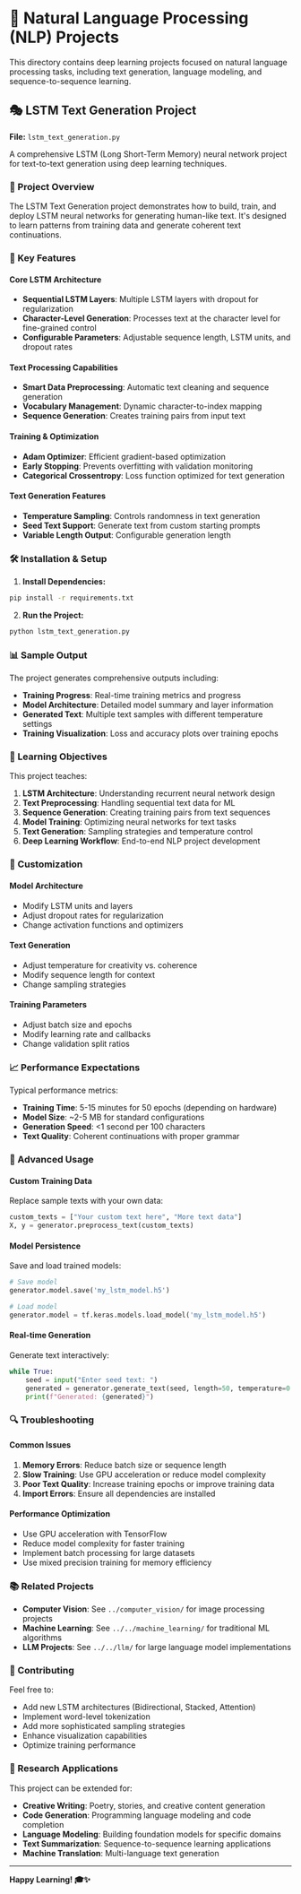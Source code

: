 # 🧠 Natural Language Processing (NLP) Projects

This directory contains deep learning projects focused on natural language processing tasks, including text generation, language modeling, and sequence-to-sequence learning.

## 🎭 LSTM Text Generation Project

**File:** `lstm_text_generation.py`

A comprehensive LSTM (Long Short-Term Memory) neural network project for text-to-text generation using deep learning techniques.

### 🎯 Project Overview

The LSTM Text Generation project demonstrates how to build, train, and deploy LSTM neural networks for generating human-like text. It's designed to learn patterns from training data and generate coherent text continuations.

### 🚀 Key Features

#### **Core LSTM Architecture**
- **Sequential LSTM Layers**: Multiple LSTM layers with dropout for regularization
- **Character-Level Generation**: Processes text at the character level for fine-grained control
- **Configurable Parameters**: Adjustable sequence length, LSTM units, and dropout rates

#### **Text Processing Capabilities**
- **Smart Data Preprocessing**: Automatic text cleaning and sequence generation
- **Vocabulary Management**: Dynamic character-to-index mapping
- **Sequence Generation**: Creates training pairs from input text

#### **Training & Optimization**
- **Adam Optimizer**: Efficient gradient-based optimization
- **Early Stopping**: Prevents overfitting with validation monitoring
- **Categorical Crossentropy**: Loss function optimized for text generation

#### **Text Generation Features**
- **Temperature Sampling**: Controls randomness in text generation
- **Seed Text Support**: Generate text from custom starting prompts
- **Variable Length Output**: Configurable generation length

### 🛠️ Installation & Setup

1. **Install Dependencies:**
```bash
pip install -r requirements.txt
```

2. **Run the Project:**
```bash
python lstm_text_generation.py
```

### 📊 Sample Output

The project generates comprehensive outputs including:

- **Training Progress**: Real-time training metrics and progress
- **Model Architecture**: Detailed model summary and layer information
- **Generated Text**: Multiple text samples with different temperature settings
- **Training Visualization**: Loss and accuracy plots over training epochs

### 🎯 Learning Objectives

This project teaches:

1. **LSTM Architecture**: Understanding recurrent neural network design
2. **Text Preprocessing**: Handling sequential text data for ML
3. **Sequence Generation**: Creating training pairs from text sequences
4. **Model Training**: Optimizing neural networks for text tasks
5. **Text Generation**: Sampling strategies and temperature control
6. **Deep Learning Workflow**: End-to-end NLP project development

### 🔧 Customization

#### **Model Architecture**
- Modify LSTM units and layers
- Adjust dropout rates for regularization
- Change activation functions and optimizers

#### **Text Generation**
- Adjust temperature for creativity vs. coherence
- Modify sequence length for context
- Change sampling strategies

#### **Training Parameters**
- Adjust batch size and epochs
- Modify learning rate and callbacks
- Change validation split ratios

### 📈 Performance Expectations

Typical performance metrics:
- **Training Time**: 5-15 minutes for 50 epochs (depending on hardware)
- **Model Size**: ~2-5 MB for standard configurations
- **Generation Speed**: <1 second per 100 characters
- **Text Quality**: Coherent continuations with proper grammar

### 🚀 Advanced Usage

#### **Custom Training Data**
Replace sample texts with your own data:
```python
custom_texts = ["Your custom text here", "More text data"]
X, y = generator.preprocess_text(custom_texts)
```

#### **Model Persistence**
Save and load trained models:
```python
# Save model
generator.model.save('my_lstm_model.h5')

# Load model
generator.model = tf.keras.models.load_model('my_lstm_model.h5')
```

#### **Real-time Generation**
Generate text interactively:
```python
while True:
    seed = input("Enter seed text: ")
    generated = generator.generate_text(seed, length=50, temperature=0.8)
    print(f"Generated: {generated}")
```

### 🔍 Troubleshooting

#### **Common Issues**
1. **Memory Errors**: Reduce batch size or sequence length
2. **Slow Training**: Use GPU acceleration or reduce model complexity
3. **Poor Text Quality**: Increase training epochs or improve training data
4. **Import Errors**: Ensure all dependencies are installed

#### **Performance Optimization**
- Use GPU acceleration with TensorFlow
- Reduce model complexity for faster training
- Implement batch processing for large datasets
- Use mixed precision training for memory efficiency

### 📚 Related Projects

- **Computer Vision**: See `../computer_vision/` for image processing projects
- **Machine Learning**: See `../../machine_learning/` for traditional ML algorithms
- **LLM Projects**: See `../../llm/` for large language model implementations

### 🤝 Contributing

Feel free to:
- Add new LSTM architectures (Bidirectional, Stacked, Attention)
- Implement word-level tokenization
- Add more sophisticated sampling strategies
- Enhance visualization capabilities
- Optimize training performance

### 🔬 Research Applications

This project can be extended for:
- **Creative Writing**: Poetry, stories, and creative content generation
- **Code Generation**: Programming language modeling and code completion
- **Language Modeling**: Building foundation models for specific domains
- **Text Summarization**: Sequence-to-sequence learning applications
- **Machine Translation**: Multi-language text generation

---

**Happy Learning! 🎓✨**

